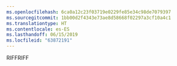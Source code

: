 ```yaml
---
ms.openlocfilehash: 6ca0a12c23f03719e0229fe85e34c98de7079397
ms.sourcegitcommit: 1bb00d2f4343e73ae8d58668f02297a3cf10a4c1
ms.translationtype: HT
ms.contentlocale: es-ES
ms.lasthandoff: 06/15/2019
ms.locfileid: "63872191"
---
```

<span data-ttu-id="82ff3-101">RIFF</span><span class="sxs-lookup"><span data-stu-id="82ff3-101">RIFF</span></span>